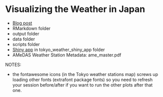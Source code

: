 # Visualizing the Weather in Japan

- [Blog post](https://ryo-n7.github.io/2018-10-04-visualize-weather-in-japan/)
- RMarkdown folder
- output folder
- data folder
- scripts folder
- [Shiny app](https://ryo-n7.shinyapps.io/tokyo_weather_shiny_app/) in tokyo_weather_shiny_app folder
- AMeDAS Weather Station Metadata: ame_master.pdf

NOTES:
- the fontawesome icons (in the Tokyo weather stations map) screws up loading other fonts (extrafont package fonts) so you need to refresh your session before/after if you want to run the other plots after that one.